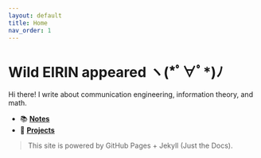 ```yaml
---
layout: default
title: Home
nav_order: 1
---
```


# Wild EIRIN appeared ヽ(\*ﾟ∀ﾟ\*)ﾉ

Hi there! I write about communication engineering, information theory, and math.

- 📚 [**Notes**](./notes)
- 🧪 [**Projects**](./projects) 
<!-- - 🧮 Supports inline math like $I(X;Y) = H(X) - H(X\mid Y)$. -->

> This site is powered by GitHub Pages + Jekyll (Just the Docs).